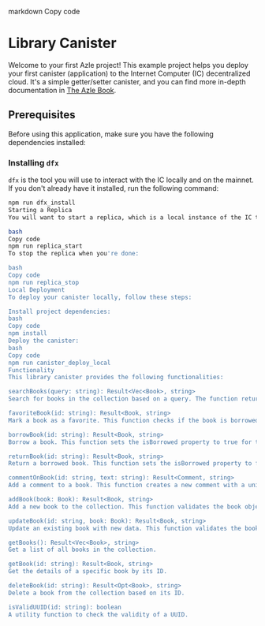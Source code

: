 markdown
Copy code
# Library Canister

Welcome to your first Azle project! This example project helps you deploy your first canister (application) to the Internet Computer (IC) decentralized cloud. It's a simple getter/setter canister, and you can find more in-depth documentation in [The Azle Book](https://demergent-labs.github.io/azle/).

## Prerequisites

Before using this application, make sure you have the following dependencies installed:

### Installing `dfx`

`dfx` is the tool you will use to interact with the IC locally and on the mainnet. If you don't already have it installed, run the following command:

```bash
npm run dfx_install
Starting a Replica
You will want to start a replica, which is a local instance of the IC that you can deploy your canisters to. Run the following command to start the replica:

bash
Copy code
npm run replica_start
To stop the replica when you're done:

bash
Copy code
npm run replica_stop
Local Deployment
To deploy your canister locally, follow these steps:

Install project dependencies:
bash
Copy code
npm install
Deploy the canister:
bash
Copy code
npm run canister_deploy_local
Functionality
This library canister provides the following functionalities:

searchBooks(query: string): Result<Vec<Book>, string>
Search for books in the collection based on a query. The function returns a list of books matching the query.

favoriteBook(id: string): Result<Book, string>
Mark a book as a favorite. This function checks if the book is borrowed and ensures you cannot mark borrowed books as favorites.

borrowBook(id: string): Result<Book, string>
Borrow a book. This function sets the isBorrowed property to true for the specified book.

returnBook(id: string): Result<Book, string>
Return a borrowed book. This function sets the isBorrowed property to false for the specified book.

commentOnBook(id: string, text: string): Result<Comment, string>
Add a comment to a book. This function creates a new comment with a unique ID and stores it with the book.

addBook(book: Book): Result<Book, string>
Add a new book to the collection. This function validates the book object and ensures required fields are provided.

updateBook(id: string, book: Book): Result<Book, string>
Update an existing book with new data. This function validates the book object and merges it with the existing book.

getBooks(): Result<Vec<Book>, string>
Get a list of all books in the collection.

getBook(id: string): Result<Book, string>
Get the details of a specific book by its ID.

deleteBook(id: string): Result<Opt<Book>, string>
Delete a book from the collection based on its ID.

isValidUUID(id: string): boolean
A utility function to check the validity of a UUID.


```
